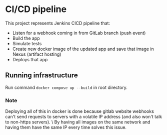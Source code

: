 # CI/CD pipeline

This project represents Jenkins CICD pipeline that: 
- Listen for a webhook coming in from GitLab branch (push event) 
- Build the app 
- Simulate tests 
- Create new docker image of the updated app and save that image in Nexus (artifact hosting) 
- Deploys that app 

## Running infrastructure
Run command <code>docker compose up --build</code> in root directory.

### Note
Deploying all of this in docker is done because gitlab website webhooks can't send requests to servers with a volatile IP address (and also won't talk to non-https servers). \ 
By having all images on the same network and having them have the same IP every time solves this issue.
